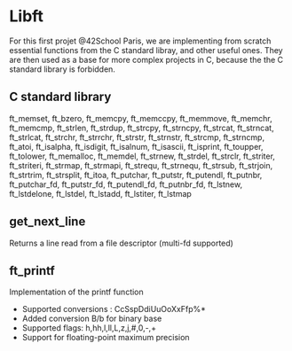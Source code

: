 # Libft
For this first projet @42School Paris, we are implementing from scratch essential functions from the C standard libray, and other useful ones.
They are then used as a base for more complex projects in C, because the the C standard library is forbidden.

## C standard library
ft_memset, ft_bzero, ft_memcpy, ft_memccpy, ft_memmove, ft_memchr, ft_memcmp, ft_strlen, ft_strdup, ft_strcpy, ft_strncpy, ft_strcat, ft_strncat, ft_strlcat, ft_strchr, ft_strrchr, ft_strstr, ft_strnstr, ft_strcmp, ft_strncmp, ft_atoi, ft_isalpha, ft_isdigit, ft_isalnum, ft_isascii, ft_isprint, ft_toupper, ft_tolower, ft_memalloc, ft_memdel, ft_strnew, ft_strdel, ft_strclr, ft_striter, ft_striteri, ft_strmap, ft_strmapi, ft_strequ, ft_strnequ, ft_strsub, ft_strjoin, ft_strtrim, ft_strsplit, ft_itoa, ft_putchar, ft_putstr, ft_putendl, ft_putnbr, ft_putchar_fd, ft_putstr_fd, ft_putendl_fd, ft_putnbr_fd, ft_lstnew, ft_lstdelone, ft_lstdel, ft_lstadd, ft_lstiter, ft_lstmap

## get_next_line
Returns a line read from a file descriptor (multi-fd supported)

## ft_printf
Implementation of the printf function
* Supported conversions : CcSspDdiUuOoXxFfp%*
* Added conversion B/b for binary base
* Supported flags: h,hh,l,ll,L,z,j,#,0,-,+
* Support for floating-point maximum precision
